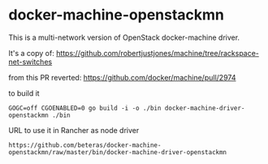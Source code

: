# docker-machine-openstackmn

This is a multi-network version of OpenStack docker-machine driver.

It's a copy of: https://github.com/robertjustjones/machine/tree/rackspace-net-switches

from this PR reverted: https://github.com/docker/machine/pull/2974

to build it

`GOGC=off CGOENABLED=0 go build -i -o ./bin docker-machine-driver-openstackmn ./bin`

URL to use it in Rancher as node driver

`https://github.com/beteras/docker-machine-openstackmn/raw/master/bin/docker-machine-driver-openstackmn`

